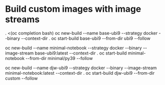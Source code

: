 # Build custom images with image streams
. <(oc completion bash)
oc new-build --name base-ubi9 --strategy docker --binary --context-dir .
oc start-build base-ubi9 --from-dir ubi9 --follow 

oc new-build --name minimal-notebook --strategy docker --binary --image-stream base-ubi9:latest --context-dir .
oc start-build minimal-notebook --from-dir minimal/py39 --follow

oc new-build --name djw-ubi9 --strategy docker --binary --image-stream minimal-notebook:latest --context-dir .
oc start-build djw-ubi9 --from-dir custom --follow